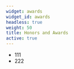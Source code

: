 ```yaml
---
widget: awards
widget_id: awards
headless: true
weight: 50
title: Honors and Awards
active: true
---
```


- 111
- 222